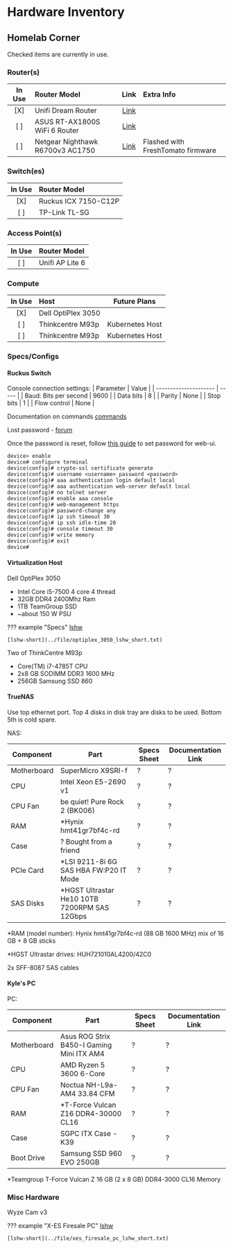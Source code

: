 # Hardware Inventory

## Homelab Corner

Checked items are currently in use.

### Router(s)

| In Use |           Router Model           |                                                  Link                                                   |            Extra Info             |
| :----: | :------------------------------ | :-----------------------------------------------------------------------------------------------------: | :------------------------------- |
|  [X]   |        Unifi Dream Router        |                             [Link](https://store.ui.com/us/en/products/udr)                             |                                   |
|  [ ]   |  ASUS RT-AX1800S WiFi 6 Router   | [Link](https://www.asus.com/networking-iot-servers/wifi-routers/asus-wifi-routers/rt-ax1800s/techspec/) |                                   |
|  [ ]   | Netgear Nighthawk R6700v3 AC1750 |                        [Link](https://www.netgear.com/home/wifi/routers/r6700/)                         | Flashed with FreshTomato firmware |

### Switch(es)

| In Use | Router Model         |
| :----: | :------------------- |
|  [X]   | Ruckus ICX 7150-C12P |
|  [ ]   | TP-Link TL-SG        |

### Access Point(s)

| In Use | Router Model    |
| :----: | :-------------- |
|  [ ]   | Unifi AP Lite 6 |

### Compute

| In Use | Host               | Future Plans    |
| :----: | :----------------- | --------------- |
|  [X]   | Dell OptiPlex 3050 |                 |
|  [ ]   | Thinkcentre M93p   | Kubernetes Host |
|  [ ]   | Thinkcentre M93p   | Kubernetes Host |

### Specs/Configs

#### Ruckus Switch

Console connection settings:
| Parameter             | Value |
| --------------------- | ----- |
| Baud: Bits per second | 9600  |
| Data bits             | 8     |
| Parity                | None  |
| Stop bits             | 1     |
| Flow control          | None  |

Documentation on commands [commands](https://docs.ruckuswireless.com/fastiron/08.0.50/fastiron-08050-commandref/GUID-0FCE99FF-A5E5-4A6F-88D6-60740D7965D6-homepage.html)

Lost password - [forum](https://community.ruckuswireless.com/t5/RUCKUS-Support-for-Lennar-Homes/ICX-7150-Login-Issue-after-Factory-Reset-and-quot-no-password/m-p/52814)

Once the password is reset, follow [this guide](https://docs.commscope.com/en-US/bundle/icx-quickstart/page/GUID-3AD21FAD-D8BF-49FF-BBF3-5620F197E322.html) to set password for web-ui.

```serial
device> enable
device# configure terminal
device(config)# crypto-ssl certificate generate
device(config)# username <username> password <password>
device(config)# aaa authentication login default local
device(config)# aaa authentication web-server default local
device(config)# no telnet server
device(config)# enable aaa console
device(config)# web-management https
device(config)# password-change any
device(config)# ip ssh timeout 30
device(config)# ip ssh idle-time 20
device(config)# console timeout 30
device(config)# write memory
device(config)# exit
device#
```

#### Virtualization Host

Dell OptiPlex 3050

- Intel Core i5-7500 4 core 4 thread
- 32GB DDR4 2400Mhz Ram
- 1TB TeamGroup SSD
- ~about 150 W PSU

??? example "Specs"
    [lshw](../file/optiplex_3050_lshw.txt)
    
    [lshw-short](../file/optiplex_3050_lshw_short.txt)

Two of ThinkCentre M93p

- Core(TM) i7-4785T CPU
- 2x8 GB SODIMM DDR3 1600 MHz
- 256GB Samsung SSD 860

#### TrueNAS

Use top ethernet port. Top 4 disks in disk tray are disks to be used. Bottom 5th is cold spare.

NAS:

| Component   | Part                                         | Specs Sheet | Documentation Link |
| ----------- | -------------------------------------------- | ----------- | ------------------ |
| Motherboard | SuperMicro X9SRI-f                           | ?           | ?                  |
| CPU         | Intel Xeon E5-2690 v1                        | ?           | ?                  |
| CPU Fan     | be quiet! Pure Rock 2 (BK006)                | ?           | ?                  |
| RAM         | *Hynix hmt41gr7bf4c-rd                       | ?           | ?                  |
| Case        | ? Bought from a friend                       | ?           | ?                  |
| PCIe Card   | *LSI 9211-8i 6G SAS HBA FW:P20 IT Mode       | ?           | ?                  |
| SAS Disks   | *HGST Ultrastar He10 10TB 7200RPM SAS 12Gbps | ?           | ?                  |

*RAM (model number): Hynix hmt41gr7bf4c-rd (88 GB 1600 MHz) mix of 16 GB + 8 GB sticks

*HGST Ultrastar drives: HUH721010AL4200/42C0

2x SFF-8087 SAS cables

#### Kyle's PC

PC:

| Component   | Part                                      | Specs Sheet | Documentation Link |
| ----------- | ----------------------------------------- | ----------- | ------------------ |
| Motherboard | Asus ROG Strix B450-I Gaming Mini ITX AM4 | ?           | ?                  |
| CPU         | AMD Ryzen 5 3600 6-Core                   | ?           | ?                  |
| CPU Fan     | Noctua NH-L9a-AM4 33.84 CFM               | ?           | ?                  |
| RAM         | *T-Force Vulcan Z16 DDR4-30000 CL16       | ?           | ?                  |
| Case        | SGPC ITX Case - K39                       | ?           | ?                  |
| Boot Drive  | Samsung SSD 960 EVO 250GB                 | ?           | ?                  |

*Teamgroup T-Force Vulcan Z 16 GB (2 x 8 GB) DDR4-3000 CL16 Memory

### Misc Hardware

Wyze Cam v3

??? example "X-ES Firesale PC"
    [lshw](../file/xes_firesale_pc_lshw.txt)

    [lshw-short](../file/xes_firesale_pc_lshw_short.txt)
